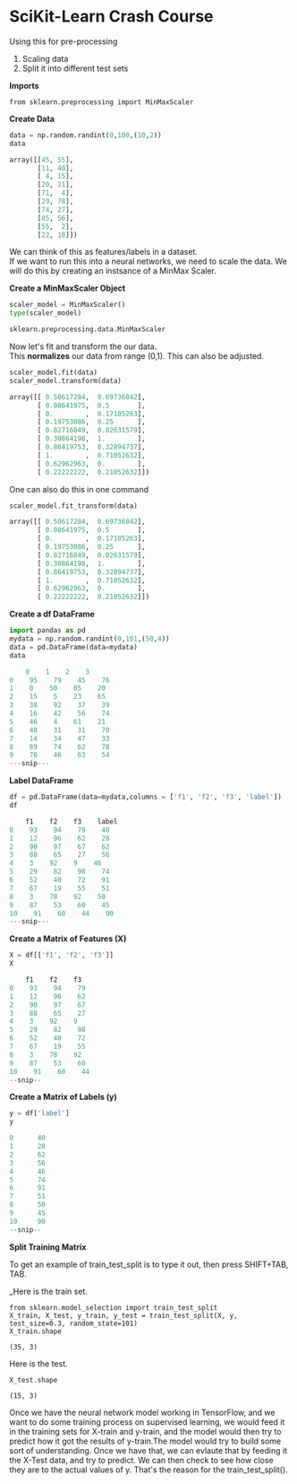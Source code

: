 # SciKit-Learn Crash Course

Using this for pre-processing

1. Scaling data
2. Split it into different test sets

**Imports**

```
from sklearn.preprocessing import MinMaxScaler
```

**Create Data**

```py
data = np.random.randint(0,100,(10,2))
data

array([[45, 55],
       [11, 40],
       [ 4, 15],
       [20, 21],
       [71,  4],
       [29, 78],
       [74, 27],
       [85, 56],
       [55,  2],
       [22, 18]])
```

We can think of this as features/labels in a dataset.  
If we want to run this into a neural networks, we need to scale the data. We will do this by creating an instsance of a MinMax Scaler.

**Create a MinMaxScaler Object**

```py
scaler_model = MinMaxScaler()
type(scaler_model)

sklearn.preprocessing.data.MinMaxScaler
```

Now let's fit and transform the our data.  
This **normalizes** our data from range \(0,1\). This can also be adjusted.

```py
scaler_model.fit(data)
scaler_model.transform(data)

array([[ 0.50617284,  0.69736842],
       [ 0.08641975,  0.5       ],
       [ 0.        ,  0.17105263],
       [ 0.19753086,  0.25      ],
       [ 0.82716049,  0.02631579],
       [ 0.30864198,  1.        ],
       [ 0.86419753,  0.32894737],
       [ 1.        ,  0.71052632],
       [ 0.62962963,  0.        ],
       [ 0.22222222,  0.21052632]])
```

One can also do this in one command

```py
scaler_model.fit_transform(data)

array([[ 0.50617284,  0.69736842],
       [ 0.08641975,  0.5       ],
       [ 0.        ,  0.17105263],
       [ 0.19753086,  0.25      ],
       [ 0.82716049,  0.02631579],
       [ 0.30864198,  1.        ],
       [ 0.86419753,  0.32894737],
       [ 1.        ,  0.71052632],
       [ 0.62962963,  0.        ],
       [ 0.22222222,  0.21052632]])
```

**Create a df DataFrame**

```py
import pandas as pd
mydata = np.random.randint(0,101,(50,4))
data = pd.DataFrame(data=mydata)
data

    0    1    2    3
0    95    79    45    76
1    0    50    85    20
2    15    5    23    65
3    38    92    37    39
4    16    42    56    74
5    46    4    61    21
6    48    31    31    70
7    14    34    47    33
8    89    74    62    78
9    76    46    63    54
---snip---
```

**Label DataFrame**

```py
df = pd.DataFrame(data=mydata,columns = ['f1', 'f2', 'f3', 'label'])
df

    f1    f2    f3    label
0    93    94    79    40
1    12    96    62    28
2    90    97    67    62
3    88    65    27    56
4    3    92    9    46
5    29    82    98    74
6    52    40    72    91
7    67    19    55    51
8    3    78    92    50
9    87    53    60    45
10    91    60    44    90
---snip---
```

**Create a Matrix of Features \(X\)**

```py
X = df[['f1', 'f2', 'f3']]
X

    f1    f2    f3
0    93    94    79
1    12    96    62
2    90    97    67
3    88    65    27
4    3    92    9
5    29    82    98
6    52    40    72
7    67    19    55
8    3    78    92
9    87    53    60
10    91    60    44
--snip--
```

**Create a Matrix of Labels \(y\)**

```py
y = df['label']
y

0      40
1      28
2      62
3      56
4      46
5      74
6      91
7      51
8      50
9      45
10     90
--snip--
```

**Split Training Matrix**

To get an example of train\_test\_split is to type it out, then press SHIFT+TAB, TAB.

\_Here is the train set.

```
from sklearn.model_selection import train_test_split
X_train, X_test, y_train, y_test = train_test_split(X, y, test_size=0.3, random_state=101)
X_train.shape

(35, 3)
```

Here is the test.

```
X_test.shape

(15, 3)
```

Once we have the neural network model working in TensorFlow, and we want to do some training process on supervised learning, we would feed it in the training sets for X-train and y-train, and the model would then try to predict how it got the results of y-train.The model would try to build some sort of understanding. Once we have that, we can evlaute that by feeding it the X-Test data, and try to predict. We can then check to see how close they are to the actual values of y. That's the reason for the train\_test\_split\(\).

